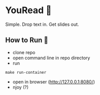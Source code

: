 # YouRead :book:

Simple. Drop text in. Get slides out.

## How to Run 👟

- clone repo
- open command line in repo directory
- run
```
make run-container
```

- open in browser (http://127.0.0.1:8080/)
- njoy (?)



